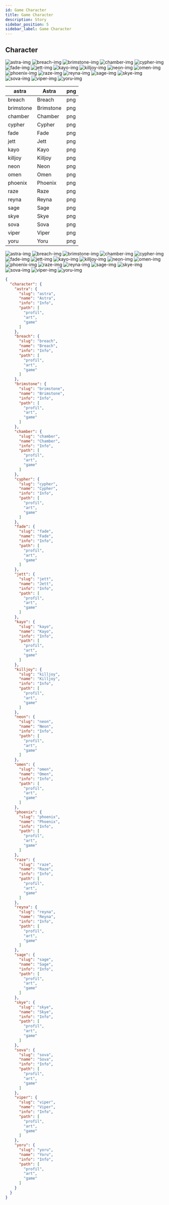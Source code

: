 ```yaml
---
id: Game Character
title: Game Character
description: Story
sidebar_position: 5
sidebar_label: Game Character
---
```



## Character

![astra-img](https://nwp-cgn.de/img/game/profil/astra.png) ![breach-img](https://nwp-cgn.de/img/game/profil/breach.png) ![brimstone-img](https://nwp-cgn.de/img/game/profil/brimstone.png) ![chamber-img](https://nwp-cgn.de/img/game/profil/chamber.png) ![cypher-img](https://nwp-cgn.de/img/game/profil/cypher.png) ![fade-img](https://nwp-cgn.de/img/game/profil/fade.png) ![jett-img](https://nwp-cgn.de/img/game/profil/jett.png) ![kayo-img](https://nwp-cgn.de/img/game/profil/kayo.png) ![killjoy-img](https://nwp-cgn.de/img/game/profil/killjoy.png) ![neon-img](https://nwp-cgn.de/img/game/profil/neon.png) ![omen-img](https://nwp-cgn.de/img/game/profil/omen.png) ![phoenix-img](https://nwp-cgn.de/img/game/profil/phoenix.png) ![raze-img](https://nwp-cgn.de/img/game/profil/raze.png) ![reyna-img](https://nwp-cgn.de/img/game/profil/reyna.png) ![sage-img](https://nwp-cgn.de/img/game/profil/sage.png) ![skye-img](https://nwp-cgn.de/img/game/profil/skye.png) ![sova-img](https://nwp-cgn.de/img/game/profil/sova.png) ![viper-img](https://nwp-cgn.de/img/game/profil/viper.png) ![yoru-img](https://nwp-cgn.de/img/game/profil/yoru.png) 



| astra     | Astra     | png |
|-----------|-----------|-----|
| breach    | Breach    | png |
| brimstone | Brimstone | png |
| chamber   | Chamber   | png |
| cypher    | Cypher    | png |
| fade      | Fade      | png |
| jett      | Jett      | png |
| kayo      | Kayo      | png |
| killjoy   | Killjoy   | png |
| neon      | Neon      | png |
| omen      | Omen      | png |
| phoenix   | Phoenix   | png |
| raze      | Raze      | png |
| reyna     | Reyna     | png |
| sage      | Sage      | png |
| skye      | Skye      | png |
| sova      | Sova      | png |
| viper     | Viper     | png |
| yoru      | Yoru      | png |




![astra-img](https://nwp-cgn.de/img/game/art/astra.png) ![breach-img](https://nwp-cgn.de/img/game/art/breach.png) ![brimstone-img](https://nwp-cgn.de/img/game/art/brimstone.png) ![chamber-img](https://nwp-cgn.de/img/game/art/chamber.png) ![cypher-img](https://nwp-cgn.de/img/game/art/cypher.png) ![fade-img](https://nwp-cgn.de/img/game/art/fade.png) ![jett-img](https://nwp-cgn.de/img/game/art/jett.png) ![kayo-img](https://nwp-cgn.de/img/game/art/kayo.png) ![killjoy-img](https://nwp-cgn.de/img/game/art/killjoy.png) ![neon-img](https://nwp-cgn.de/img/game/art/neon.png) ![omen-img](https://nwp-cgn.de/img/game/art/omen.png) ![phoenix-img](https://nwp-cgn.de/img/game/art/phoenix.png) ![raze-img](https://nwp-cgn.de/img/game/art/raze.png) ![reyna-img](https://nwp-cgn.de/img/game/art/reyna.png) ![sage-img](https://nwp-cgn.de/img/game/art/sage.png) ![skye-img](https://nwp-cgn.de/img/game/art/skye.png) ![sova-img](https://nwp-cgn.de/img/game/art/sova.png) ![viper-img](https://nwp-cgn.de/img/game/art/viper.png) ![yoru-img](https://nwp-cgn.de/img/game/art/yoru.png) 


```json
{
  "character": {
    "astra": {
      "slug": "astra",
      "name": "Astra",
      "info": "Info",
      "path": [
        "profil",
        "art",
        "game"
      ]
    },
    "breach": {
      "slug": "breach",
      "name": "Breach",
      "info": "Info",
      "path": [
        "profil",
        "art",
        "game"
      ]
    },
    "brimstone": {
      "slug": "brimstone",
      "name": "Brimstone",
      "info": "Info",
      "path": [
        "profil",
        "art",
        "game"
      ]
    },
    "chamber": {
      "slug": "chamber",
      "name": "Chamber",
      "info": "Info",
      "path": [
        "profil",
        "art",
        "game"
      ]
    },
    "cypher": {
      "slug": "cypher",
      "name": "Cypher",
      "info": "Info",
      "path": [
        "profil",
        "art",
        "game"
      ]
    },
    "fade": {
      "slug": "fade",
      "name": "Fade",
      "info": "Info",
      "path": [
        "profil",
        "art",
        "game"
      ]
    },
    "jett": {
      "slug": "jett",
      "name": "Jett",
      "info": "Info",
      "path": [
        "profil",
        "art",
        "game"
      ]
    },
    "kayo": {
      "slug": "kayo",
      "name": "Kayo",
      "info": "Info",
      "path": [
        "profil",
        "art",
        "game"
      ]
    },
    "killjoy": {
      "slug": "killjoy",
      "name": "Killjoy",
      "info": "Info",
      "path": [
        "profil",
        "art",
        "game"
      ]
    },
    "neon": {
      "slug": "neon",
      "name": "Neon",
      "info": "Info",
      "path": [
        "profil",
        "art",
        "game"
      ]
    },
    "omen": {
      "slug": "omen",
      "name": "Omen",
      "info": "Info",
      "path": [
        "profil",
        "art",
        "game"
      ]
    },
    "phoenix": {
      "slug": "phoenix",
      "name": "Phoenix",
      "info": "Info",
      "path": [
        "profil",
        "art",
        "game"
      ]
    },
    "raze": {
      "slug": "raze",
      "name": "Raze",
      "info": "Info",
      "path": [
        "profil",
        "art",
        "game"
      ]
    },
    "reyna": {
      "slug": "reyna",
      "name": "Reyna",
      "info": "Info",
      "path": [
        "profil",
        "art",
        "game"
      ]
    },
    "sage": {
      "slug": "sage",
      "name": "Sage",
      "info": "Info",
      "path": [
        "profil",
        "art",
        "game"
      ]
    },
    "skye": {
      "slug": "skye",
      "name": "Skye",
      "info": "Info",
      "path": [
        "profil",
        "art",
        "game"
      ]
    },
    "sova": {
      "slug": "sova",
      "name": "Sova",
      "info": "Info",
      "path": [
        "profil",
        "art",
        "game"
      ]
    },
    "viper": {
      "slug": "viper",
      "name": "Viper",
      "info": "Info",
      "path": [
        "profil",
        "art",
        "game"
      ]
    },
    "yoru": {
      "slug": "yoru",
      "name": "Yoru",
      "info": "Info",
      "path": [
        "profil",
        "art",
        "game"
      ]
    }
  }
}
```